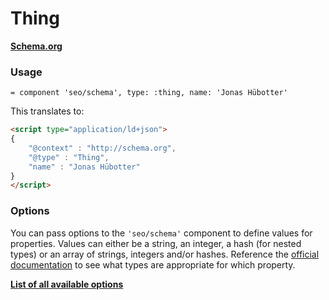 # Thing

**[Schema.org](http://schema.org/Thing)**

### Usage

```haml
= component 'seo/schema', type: :thing, name: 'Jonas Hübotter'
```

This translates to:

```html
<script type="application/ld+json">
{
    "@context" : "http://schema.org",
    "@type" : "Thing",
    "name" : "Jonas Hübotter"
}
</script>
```

### Options

You can pass options to the `'seo/schema'` component to define values for properties. Values can either be a string, an integer, a hash (for nested types) or an array of strings, integers and/or hashes. Reference the [official documentation](http://schema.org/Thing) to see what types are appropriate for which property.

**[List of all available options](app/views/mozaic/seo/schema/types/_thing.html.erb)**
